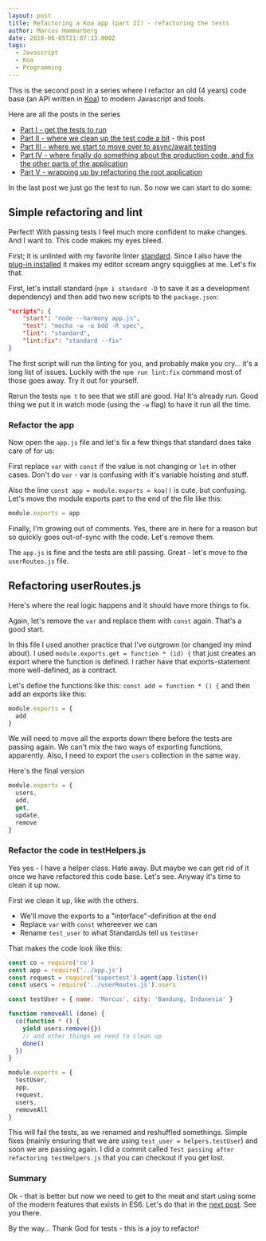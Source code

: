 ```yaml
---
layout: post
title: Refactoring a Koa app (part II) - refactoring the tests
author: Marcus Hammarberg
date: 2018-06-05T21:07:13.000Z
tags:
  - Javascript
  - Koa
  - Programming
---
```


This is the second post in a series where I refactor an old (4 years) code base (an API written in [Koa](http://koajs.com)) to modern Javascript and tools.

Here are all the posts in the series

- [Part I - get the tests to run](http://www.marcusoft.net/2018/06/refactoring-an-old-koa-or-how-i-learned-a-lot-modern-javascript.html)
- [Part II - where we clean up the test code a bit](http://www.marcusoft.net/2018/06/refactoring-an-old-koa-or-how-i-learned-a-lot-modern-javascript_ii.html) - this post
- [Part III - where we start to move over to async/await testing](http://www.marcusoft.net/2018/06/refactoring-an-old-koa-or-how-i-learned-a-lot-modern-javascript_iii.html)
- [Part IV - where finally do something about the production code, and fix the other parts of the application](http://www.marcusoft.net/2018/06/refactoring-an-old-koa-or-how-i-learned-a-lot-modern-javascript_iv.html)
- [Part V - wrapping up by refactoring the root application](http://www.marcusoft.net/2018/06/refactoring-an-old-koa-or-how-i-learned-a-lot-modern-javascript_v.html)

<!-- excerpt-end -->

In the last post we just go the test to run. So now we can start to do some:

## Simple refactoring and lint

Perfect! With passing tests I feel much more confident to make changes. And I want to. This code makes my eyes bleed.

First; it is unlinted with my favorite linter [standard](https://standardjs.com/). Since I also have the [plug-in installed](https://marketplace.visualstudio.com/items?itemName=chenxsan.vscode-standardjs) it makes my editor scream angry squigglies at me. Let's fix that.

First, let's install standard (`npm i standard -D` to save it as a development dependency) and then add two new scripts to the `package.json`:

```json
"scripts": {
    "start": "node --harmony app.js",
    "test": "mocha -w -u bdd -R spec",
    "lint": "standard",
    "lint:fix": "standard --fix"
}
```

The first script will run the linting for you, and probably make you cry… it's a long list of issues. Luckily with the `npm run lint:fix` command most of those goes away. Try it out  for yourself.

Rerun the tests `npm t` to see that we still are good. Ha! It's already run. Good thing we  put it in watch mode (using the `-w` flag) to have it run all the time.

### Refactor the app

Now open the `app.js` file and let's fix a few things that standard does take care of for us:

First replace `var` with `const` if the value is not changing or `let` in other cases. Don't do `var` - var is confusing with it's variable hoisting and stuff.

Also the line `const app = module.exports = koa()` is cute, but confusing. Let's move the module exports part to the end of the file like this:

```javascript
module.exports = app
```

Finally, I'm growing out of comments. Yes, there are in here for a reason but so quickly goes out-of-sync with the code. Let's remove them.

The `app.js` is fine and the tests are still passing. Great - let's move to the `userRoutes.js` file.

## Refactoring userRoutes.js

Here's where the real logic happens and it should have more things to fix.

Again, let's remove the `var` and replace them with `const` again. That's a good start.

In this file I used another practice that I've outgrown (or changed my mind about). I used `module.exports.get = function * (id) {` that just creates an export where the function is defined. I rather have that exports-statement more well-defined, as a contract.

Let's define the functions like this: `const add = function * () {`  and then add an exports like this:

```javascript
module.exports = {
  add
}
```

We will need to move all the exports down there before the tests are passing again. We can't mix the two ways of exporting functions, apparently. Also, I need to export the `users` collection in the same way.

Here's the final version

```javascript
module.exports = {
  users,
  add,
  get,
  update,
  remove
}
```

### Refactor the code in testHelpers.js

Yes yes - I have a helper class. Hate away. But maybe we can get rid of it once we have refactored this code base. Let's see. Anyway it's time to clean it up now.

First we clean it up, like with the others.

* We'll move the exports to a "interface"-definition at the end
* Replace `var` with `const` whereever we can
* Rename `test_user` to what StandardJs tell us `testUser`

That makes the code look like this:

```javascript
const co = require('co')
const app = require('../app.js')
const request = require('supertest').agent(app.listen())
const users = require('../userRoutes.js').users

const testUser = { name: 'Marcus', city: 'Bandung, Indonesia' }

function removeAll (done) {
  co(function * () {
    yield users.remove({})
    // and other things we need to clean up
    done()
  })
}

module.exports = {
  testUser,
  app,
  request,
  users,
  removeAll
}
```

This will fail the tests, as we renamed and reshuffled somethings. Simple fixes (mainly ensuring that we are using `test_user = helpers.testUser`) and soon we are passing again. I did a commit called `Test passing after refactoring testHelpers.js` that you can checkout if you get lost.

### Summary

Ok - that is better but now we need to get to the meat and start using some of the modern features that exists in ES6. Let's do that in the [next post](http://www.marcusoft.net/2018/06/refactoring-an-old-koa-or-how-i-learned-a-lot-modern-javascript_iii.html). See you there.

By the way… Thank God for tests - this is a joy to refactor!
